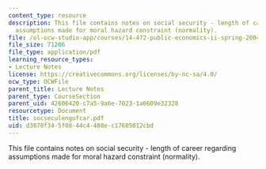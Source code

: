 ```yaml
---
content_type: resource
description: This file contains notes on social security - length of career regarding
  assumptions made for moral hazard constraint (normality).
file: /ol-ocw-studio-app/courses/14-472-public-economics-ii-spring-2004/d3070f345f0844c4480ec17605012cbd_socseculengofcar.pdf
file_size: 71206
file_type: application/pdf
learning_resource_types:
- Lecture Notes
license: https://creativecommons.org/licenses/by-nc-sa/4.0/
ocw_type: OCWFile
parent_title: Lecture Notes
parent_type: CourseSection
parent_uid: 42606420-c7a5-9a6e-7023-1a0609e32328
resourcetype: Document
title: socseculengofcar.pdf
uid: d3070f34-5f08-44c4-480e-c17605012cbd
---
```

This file contains notes on social security - length of career regarding assumptions made for moral hazard constraint (normality).